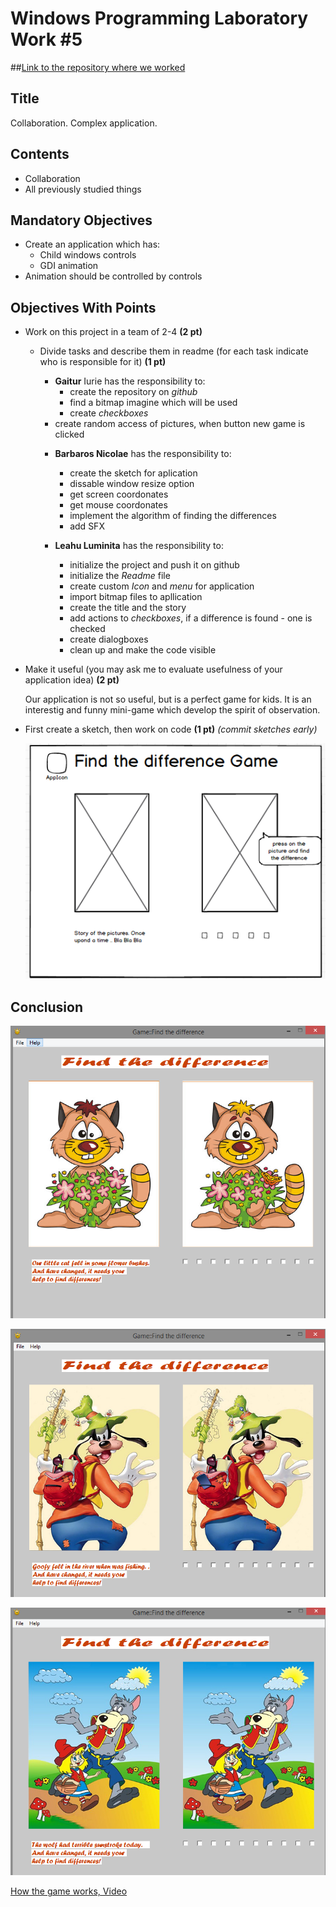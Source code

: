# Windows Programming Laboratory Work #5


##[Link to the repository where we worked](https://github.com/IuraGaitur/FindDifference)
## Title
Collaboration. Complex application.

## Contents
* Collaboration
* All previously studied things

## Mandatory Objectives
* Create an application which has:
  * Child windows controls
  * GDI animation
* Animation should be controlled by controls

## Objectives With Points
* Work on this project in a team of 2-4 **(2 pt)**
  * Divide tasks and describe them in readme (for each task indicate who is responsible for it) **(1 pt)**

	   * **Gaitur** Iurie has the responsibility to:  
		  - create the repository on _github_
		  - find a bitmap imagine which will be used 
		  - create _checkboxes_
      - create random access of pictures, when button new game is clicked 

  	* **Barbaros Nicolae** has the responsibility to:
  		- create the sketch for aplication
      - dissable window resize option
      - get screen coordonates
      - get mouse coordonates
      - implement the algorithm of finding the differences
      - add SFX


    * **Leahu Luminita** has the responsibility to:
    	- initialize the project and push it on github
    	- initialize the _Readme_ file 		
    	- create custom _Icon_ and _menu_ for application
      - import bitmap files to apllication
      - create the title and the story
      - add actions to _checkboxes_, if a difference is found - one is checked
      - create dialogboxes
      - clean up and make the code visible

* Make it useful (you may ask me to evaluate usefulness of your application idea) **(2 pt)**
  
  Our application is not so useful, but is a perfect game for kids. It is an interestig and funny mini-game which develop the spirit of observation. 

* First create a sketch, then work on code **(1 pt)** _(commit sketches early)_

	![screen](https://raw.githubusercontent.com/IuraGaitur/FindDifference/master/Images/Screenshot_2.png)
	
## Conclusion

![screen1](https://raw.githubusercontent.com/IuraGaitur/FindDifference/master/FindDifference/Screenshot_1.png)
	
![screen2](https://raw.githubusercontent.com/IuraGaitur/FindDifference/master/FindDifference/Screenshot_2.png)
	
![screen3](https://raw.githubusercontent.com/IuraGaitur/FindDifference/master/FindDifference/Screenshot_3.png)

[How the game works, Video ](https://www.youtube.com/watch?v=6hHJA4RC-S8&feature=youtu.be)


